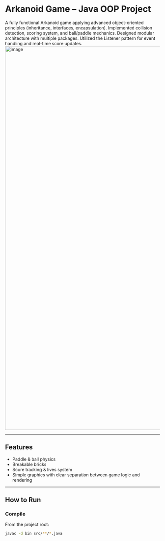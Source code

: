 #  Arkanoid Game – Java OOP Project

A fully functional Arkanoid game applying advanced object-oriented principles (inheritance, interfaces, encapsulation).
 Implemented collision detection, scoring system, and ball/paddle mechanics.
 Designed modular architecture with multiple packages.
 Utilized the Listener pattern for event handling and real-time score updates.
 <img width="1587" height="1252" alt="image" src="https://github.com/user-attachments/assets/1e864e23-24d3-46cd-8147-85edae069a68" />

---

##  Features
-  Paddle & ball physics  
- Breakable bricks 
- Score tracking & lives system  
-  Simple graphics with clear separation between game logic and rendering  

---

##  How to Run

### Compile
From the project root:
```bash
javac -d bin src/**/*.java






